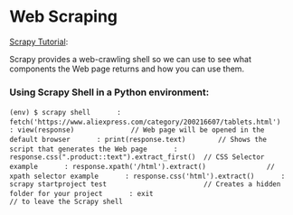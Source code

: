 # Web Scraping

[Scrapy Tutorial](https://www.datacamp.com/community/tutorials/making-web-crawlers-scrapy-python):

Scrapy provides a web-crawling shell so we can use to see what components the Web page returns and how you can use them.

### Using Scrapy Shell in a Python environment:
`(env) $ scrapy shell`
`      : fetch('https://www.aliexpress.com/category/200216607/tablets.html')`
`      : view(response)              // Web page will be opened in the default browser`
`      : print(response.text)        // Shows the script that generates the Web page`
`      : response.css(".product::text").extract_first()  // CSS Selector example`
`      : response.xpath('/html').extract()               // xpath selector example`
`      : response.css('html').extract()`
`      : scrapy startproject test                        // Creates a hidden folder for your project`
`      : exit                                            // to leave the Scrapy shell`
